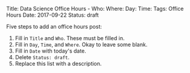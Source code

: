 Title: Data Science Office Hours -
Who:
Where:
Day:
Time:
Tags: Office Hours
Date: 2017-09-22
Status: draft

Five steps to add an office hours post:

1. Fill in `Title` and `Who`. These must be filled in.
2. Fill in `Day`, `Time`, and `Where`. Okay to leave some blank.
3. Fill in `Date` with today's date.
4. Delete `Status: draft`.
5. Replace this list with a description.

